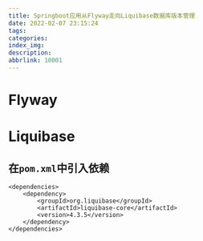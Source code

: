```yaml
---
title: Springboot应用从Flyway走向Liquibase数据库版本管理
date: 2022-02-07 23:15:24
tags:
categories:
index_img: 
description: 
abbrlink: 10001
---
```


# Flyway


# Liquibase
## 在`pom.xml`中引入依赖
```
<dependencies>
    <dependency>
        <groupId>org.liquibase</groupId>
        <artifactId>liquibase-core</artifactId>
        <version>4.3.5</version>
    </dependency>
</dependencies>
```
